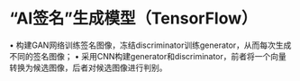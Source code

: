 # “AI签名”生成模型（TensorFlow）                                                       
•	构建GAN网络训练签名图像，冻结discriminator训练generator，从而每次生成不同的签名图像；
•	采用CNN构建generator和discriminator，前者将一个向量转换为候选图像，后者对候选图像进行判别。
